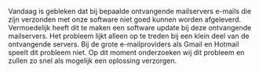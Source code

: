 Vandaag is gebleken dat bij bepaalde ontvangende mailservers e-mails die
zijn verzonden met onze software niet goed kunnen worden afgeleverd.
Vermoedelijk heeft dit te maken een software update bij deze ontvangende
mailservers. Het probleem lijkt alleen op te treden bij een klein deel
van de ontvangende servers. Bij de grote e-mailproviders als Gmail en
Hotmail speelt dit probleem niet. Op dit moment onderzoeken wij dit
probleem en zullen zo snel als mogelijk een oplossing verzorgen.
